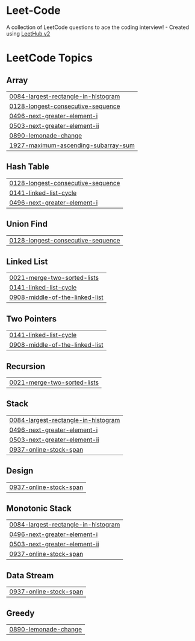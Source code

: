 # Leet-Code
A collection of LeetCode questions to ace the coding interview! - Created using [LeetHub v2](https://github.com/arunbhardwaj/LeetHub-2.0)

<!---LeetCode Topics Start-->
# LeetCode Topics
## Array
|  |
| ------- |
| [0084-largest-rectangle-in-histogram](https://github.com/GadhiyaVrund/Leet-Code/tree/master/0084-largest-rectangle-in-histogram) |
| [0128-longest-consecutive-sequence](https://github.com/GadhiyaVrund/Leet-Code/tree/master/0128-longest-consecutive-sequence) |
| [0496-next-greater-element-i](https://github.com/GadhiyaVrund/Leet-Code/tree/master/0496-next-greater-element-i) |
| [0503-next-greater-element-ii](https://github.com/GadhiyaVrund/Leet-Code/tree/master/0503-next-greater-element-ii) |
| [0890-lemonade-change](https://github.com/GadhiyaVrund/Leet-Code/tree/master/0890-lemonade-change) |
| [1927-maximum-ascending-subarray-sum](https://github.com/GadhiyaVrund/Leet-Code/tree/master/1927-maximum-ascending-subarray-sum) |
## Hash Table
|  |
| ------- |
| [0128-longest-consecutive-sequence](https://github.com/GadhiyaVrund/Leet-Code/tree/master/0128-longest-consecutive-sequence) |
| [0141-linked-list-cycle](https://github.com/GadhiyaVrund/Leet-Code/tree/master/0141-linked-list-cycle) |
| [0496-next-greater-element-i](https://github.com/GadhiyaVrund/Leet-Code/tree/master/0496-next-greater-element-i) |
## Union Find
|  |
| ------- |
| [0128-longest-consecutive-sequence](https://github.com/GadhiyaVrund/Leet-Code/tree/master/0128-longest-consecutive-sequence) |
## Linked List
|  |
| ------- |
| [0021-merge-two-sorted-lists](https://github.com/GadhiyaVrund/Leet-Code/tree/master/0021-merge-two-sorted-lists) |
| [0141-linked-list-cycle](https://github.com/GadhiyaVrund/Leet-Code/tree/master/0141-linked-list-cycle) |
| [0908-middle-of-the-linked-list](https://github.com/GadhiyaVrund/Leet-Code/tree/master/0908-middle-of-the-linked-list) |
## Two Pointers
|  |
| ------- |
| [0141-linked-list-cycle](https://github.com/GadhiyaVrund/Leet-Code/tree/master/0141-linked-list-cycle) |
| [0908-middle-of-the-linked-list](https://github.com/GadhiyaVrund/Leet-Code/tree/master/0908-middle-of-the-linked-list) |
## Recursion
|  |
| ------- |
| [0021-merge-two-sorted-lists](https://github.com/GadhiyaVrund/Leet-Code/tree/master/0021-merge-two-sorted-lists) |
## Stack
|  |
| ------- |
| [0084-largest-rectangle-in-histogram](https://github.com/GadhiyaVrund/Leet-Code/tree/master/0084-largest-rectangle-in-histogram) |
| [0496-next-greater-element-i](https://github.com/GadhiyaVrund/Leet-Code/tree/master/0496-next-greater-element-i) |
| [0503-next-greater-element-ii](https://github.com/GadhiyaVrund/Leet-Code/tree/master/0503-next-greater-element-ii) |
| [0937-online-stock-span](https://github.com/GadhiyaVrund/Leet-Code/tree/master/0937-online-stock-span) |
## Design
|  |
| ------- |
| [0937-online-stock-span](https://github.com/GadhiyaVrund/Leet-Code/tree/master/0937-online-stock-span) |
## Monotonic Stack
|  |
| ------- |
| [0084-largest-rectangle-in-histogram](https://github.com/GadhiyaVrund/Leet-Code/tree/master/0084-largest-rectangle-in-histogram) |
| [0496-next-greater-element-i](https://github.com/GadhiyaVrund/Leet-Code/tree/master/0496-next-greater-element-i) |
| [0503-next-greater-element-ii](https://github.com/GadhiyaVrund/Leet-Code/tree/master/0503-next-greater-element-ii) |
| [0937-online-stock-span](https://github.com/GadhiyaVrund/Leet-Code/tree/master/0937-online-stock-span) |
## Data Stream
|  |
| ------- |
| [0937-online-stock-span](https://github.com/GadhiyaVrund/Leet-Code/tree/master/0937-online-stock-span) |
## Greedy
|  |
| ------- |
| [0890-lemonade-change](https://github.com/GadhiyaVrund/Leet-Code/tree/master/0890-lemonade-change) |
<!---LeetCode Topics End-->